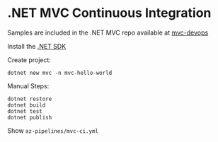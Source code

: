 # .NET MVC Continuous Integration

Samples are included in the .NET MVC repo available at [mvc-devops](https://github.com/arambazamba/mvc-devops)

Install the [.NET SDK](https://dotnet.microsoft.com/download)

Create project:

```
dotnet new mvc -n mvc-hello-world
```

Manual Steps:

```
dotnet restore
dotnet build
dotnet test
dotnet publish
```

Show `az-pipelines/mvc-ci.yml`